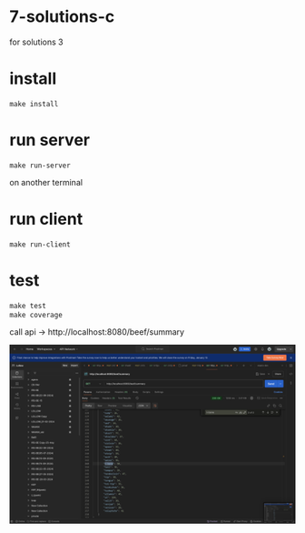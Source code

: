 # 7-solutions-c
for solutions 3


# install

```
make install
```

# run server

```
make run-server
```

on another terminal
# run client

```
make run-client
```

# test

```
make test
make coverage
```

call api -> http://localhost:8080/beef/summary

![alt text](<Screenshot 2567-11-28 at 01.42.26.png>)